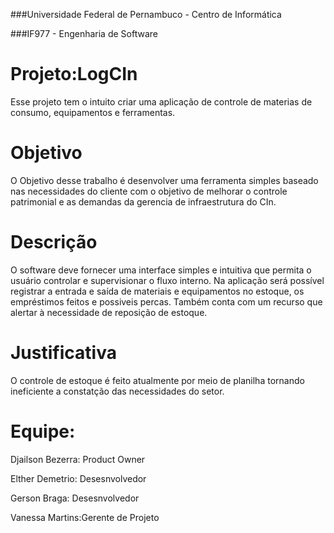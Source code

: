 ###Universidade Federal de Pernambuco - Centro de Informática

###IF977 - Engenharia de Software

# Projeto:LogCIn
	
Esse projeto tem o intuito criar uma aplicação de controle de materias de consumo, equipamentos e ferramentas.

# Objetivo

O Objetivo desse trabalho é desenvolver uma ferramenta simples baseado nas necessidades do cliente com o objetivo de melhorar         o controle patrimonial e as demandas da gerencia de infraestrutura do CIn.


# Descrição

O software deve fornecer uma interface simples e intuitiva que permita o usuário controlar e supervisionar o fluxo interno. Na aplicação será possível registrar a entrada e saída de materiais e equipamentos no estoque, os empréstimos feitos e possiveis percas. Também conta com um  recurso que alertar à necessidade de reposição de estoque.
	
# Justificativa

O controle de estoque é feito atualmente por meio de planilha tornando ineficiente a constatção das necessidades do setor.
	
# Equipe:

Djailson Bezerra: Product Owner

Elther Demetrio: Desesnvolvedor

Gerson Braga: Desesnvolvedor

Vanessa Martins:Gerente de Projeto

